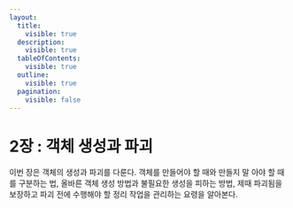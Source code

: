 ```yaml
---
layout:
  title:
    visible: true
  description:
    visible: true
  tableOfContents:
    visible: true
  outline:
    visible: true
  pagination:
    visible: false
---
```


# 2장 : 객체 생성과 파괴

이번 장은 객체의 생성과 파괴를 다룬다. 객체를 만들어야 할 때와 만들지 말 아야 할 때를 구분하는 법, 올바른 객체 생성 방법과 불필요한 생성을 피하는 방법, 제때 파괴됨을 보장하고 파괴 전에 수행해야 할 정리 작업을 관리하는 요령을 알아본다.&#x20;
